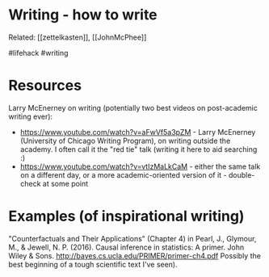 # Writing - how to write

Related: [[zettelkasten]], [[JohnMcPhee]]

#lifehack #writing


# Resources

Larry McEnerney on writing (potentially two best videos on post-academic writing ever):
* https://www.youtube.com/watch?v=aFwVf5a3pZM - Larry McEnerney (University of Chicago Writing Program), on writing outside the academy. I often call it the "red tie" talk (writing it here to aid searching :)
* https://www.youtube.com/watch?v=vtIzMaLkCaM - either the same talk on a different day, or a more academic-oriented version of it - double-check at some point    

# Examples (of inspirational writing)

"Counterfactuals and Their Applications" (Chapter 4) in Pearl, J., Glymour, M., & Jewell, N. P. (2016). Causal inference in statistics: A primer. John Wiley & Sons. http://bayes.cs.ucla.edu/PRIMER/primer-ch4.pdf
Possibly the best beginning of a tough scientific text I've seen).